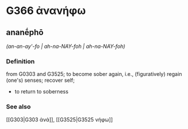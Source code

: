 # G366 ἀνανήφω

## ananḗphō

_(an-an-ay'-fo | ah-na-NAY-foh | ah-na-NAY-foh)_

### Definition

from G0303 and G3525; to become sober again, i.e., (figuratively) regain (one's) senses; recover self; 

- to return to soberness

### See also

[[G303|G303 ἀνά]], [[G3525|G3525 νήφω]]
